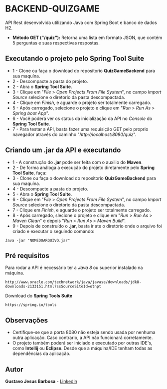 # BACKEND-QUIZGAME
API Rest desenvolvida utilizando Java com Spring Boot e banco de dados H2. 

* **Método GET ("/quiz"):** Retorna uma lista em formato JSON, que contém 5 perguntas e suas respectivas respostas.

## Executando o projeto pelo **Spring Tool Suite**

* 1 - Clone ou faça o download do repositorio **QuizGameBackend** para sua maquína.
* 2 - Descompacte a pasta do projeto.
* 2 - Abra o **Spring Tool Suite**.
* 3 - Clique em "*File* > *Open Projects From File System*", no campo *Import Source* selecione o diretorio da pasta descompactada.
* 4 - Clique em *Finish*, e aguarde o projeto ser totalmente carregado.
* 5 - Após carregado, selecione o projeto e clique em "*Run* > *Run As* > *Spring boot App*".
* 6 - Você poderá ver os status da inicialização da API no *Console* do **Spring Tool Suite**.
* 7 - Para testar a API, basta fazer uma requisição GET pelo proprio navegador através do caminho "*http://localhost:8080/quiz*".

## Criando um **.jar** da API e executando
* 1 - A construção do **.jar** pode ser feita com o auxilio do **Maven**.
* 2 - De forma análoga a execução do projeto diretamente pelo **Spring Tool Suite**, faça:
* 3 - Clone ou faça o download do repositorio **QuizGameBackend** para sua maquína.
* 4 - Descompacte a pasta do projeto.
* 5 - Abra o **Spring Tool Suite**.
* 6 - Clique em "*File* > *Open Projects From File System*", no campo *Import Source* selecione o diretorio da pasta descompactada.
* 7 - Clique em *Finish*, e aguarde o projeto ser totalmente carregado.
* 8 - Após carregado, slecione o projeto e clique em "*Run* > *Run As* > *Maven Clean*" e depois "*Run* > *Run As* > *Maven Build*".
* 9 - Depois de construído o **.jar**, basta ir ate o diretório onde o arquivo foi criado e executar o seguindo comando:
```
Java -jar "NOMEDOARQUIVO.jar"
```

## Pré requisitos

Para rodar a API é necessário ter a *Java 8* ou superior instalado na máquina.

```
http://www.oracle.com/technetwork/java/javase/downloads/jdk8-downloads-2133151.html?ssSourceSiteId=otnpt
```

Download do **Spring Tools Suite**

```
https://spring.io/tools
```

## Observações

* Certifique-se que a porta 8080 não esteja sendo usada por nenhuma outra aplicação. Caso contrario, a API não funcionará corretamente.
* O projeto também poderá ser iniciado e executado por outras IDE's, como **Intellij** ou **Eclipse**. Desde que a máquina/IDE tenham todas as dependências da aplicação.

## Autor

**Gustavo Jesus Barbosa** - [Linkedin](https://www.linkedin.com/in/gustavo-barbosa-92257a187/)
